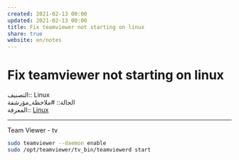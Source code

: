 ```yaml
---  
created: 2021-02-13 00:00  
updated: 2021-02-13 00:00  
title: Fix teamviewer not starting on linux  
share: true  
website: en/notes  
---  
```

  
# Fix teamviewer not starting on linux  
  
التصنيف:: Linux  
الحالة:: #ملاحظة_مؤرشفة  
المعرفة:: [Linux](Linux)  
  
---  
  
Team Viewer - tv  
  
```bash  
sudo teamviewer --daemon enable  
sudo /opt/teamviewer/tv_bin/teamviewerd start  
```  
